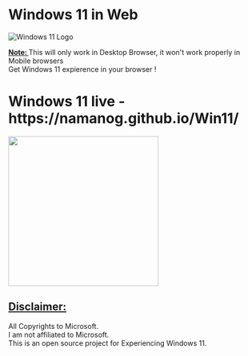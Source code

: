 # Windows 11 in Web

![Windows 11 Logo](https://upload.wikimedia.org/wikipedia/commons/e/e6/Windows_11_logo.svg)

<b><u>Note: </u></b>This will only work in Desktop Browser, it won't work properly in Mobile browsers<br>
Get Windows 11 expierence in your browser !

#
<h1>Windows 11 live - https://namanog.github.io/Win11/<br></h1>

<img width="300px" height="300px" src="https://www.windowslatest.com/wp-content/uploads/2021/07/Start-menu-animation.gif">

## <u>Disclaimer:</u>
All Copyrights to Microsoft.<br>
I am not affiliated to Microsoft.<br>
This is an open source project for Experiencing Windows 11.
